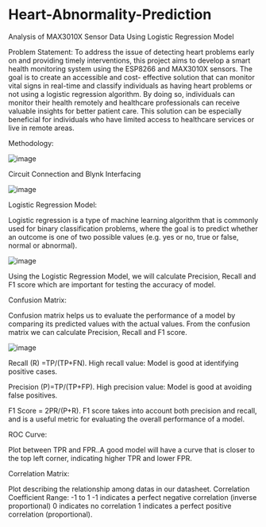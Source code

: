 # Heart-Abnormality-Prediction
Analysis of MAX3010X Sensor Data Using Logistic Regression Model

Problem Statement:
To address the issue of detecting heart problems early on and providing timely
interventions, this project aims to develop a smart health monitoring system using
the ESP8266 and MAX3010X sensors. The goal is to create an accessible and cost-
effective solution that can monitor vital signs in real-time and classify individuals
as having heart problems or not using a logistic regression algorithm. By doing
so, individuals can monitor their health remotely and healthcare professionals can
receive valuable insights for better patient care. This solution can be especially
beneficial for individuals who have limited access to healthcare services or live in
remote areas.

Methodology:

![image](https://github.com/2001Sgouda/Heart-Abnormality-Prediction/assets/89405366/e724b18a-c4d7-4566-af0b-6a76abe5d8d8)

Circuit Connection and Blynk Interfacing

![image](https://github.com/2001Sgouda/Heart-Abnormality-Prediction/assets/89405366/9647e24c-4f60-48eb-8f72-cea38ef47624)

Logistic Regression Model:

Logistic regression is a type of machine learning algorithm that is commonly used for binary classification problems, where the goal is to predict whether an outcome is one of two possible values (e.g. yes or no, true or false, normal or abnormal).

![image](https://github.com/2001Sgouda/Heart-Abnormality-Prediction/assets/89405366/211ad00f-3244-477f-9f10-fa335a997737)

Using the Logistic Regression Model, we will calculate Precision, Recall and F1 score which are important for testing the accuracy of model.

Confusion Matrix:

Confusion matrix helps us to evaluate the performance of a model by comparing
its predicted values with the actual values. From the confusion  matrix we can calculate Precision, Recall and F1 score.

![image](https://github.com/2001Sgouda/Heart-Abnormality-Prediction/assets/89405366/ef9c50ff-5831-4b0b-b99d-85c448cca0ee)

Recall (R) =TP/(TP+FN).
High recall value: Model is good at identifying positive cases.

Precision (P)=TP/(TP+FP).
High precision value: Model is good at avoiding false positives.

F1 Score = 2PR/(P+R).
F1 score takes into account both precision and recall, and is a useful metric for evaluating the overall performance of a model.

ROC Curve:

Plot between TPR and FPR..A good model will have a curve that is closer to the top left corner, indicating higher TPR and lower FPR.

Correlation Matrix:

Plot describing the relationship among  datas in our datasheet.
Correlation Coefficient Range: -1 to 1
-1 indicates a perfect negative correlation (inverse proportional) 
0 indicates no correlation
1 indicates a perfect positive correlation (proportional).



